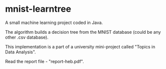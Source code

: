 # mnist-learntree

A small machine learning project coded in Java.

The algorithm builds a decision tree from the MNIST database (could be any other .csv database).

This implementation is a part of a university mini-project called "Topics in Data Analysis".

Read the report file - "report-heb.pdf".
